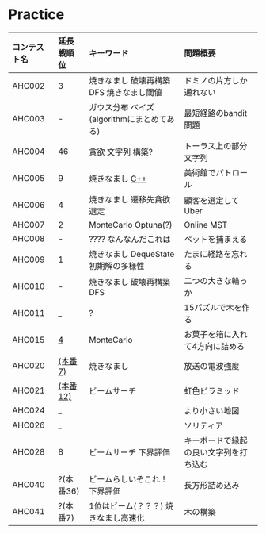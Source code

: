 # Practice

| コンテスト名 | 延長戦順位 | キーワード | 問題概要 |
| :- | :- | :- | :- |
| AHC002 | 3 | 焼きなまし 破壊再構築 DFS 焼きなまし閾値  | ドミノの片方しか通れない |
| AHC003 | - | ガウス分布 ベイズ (algorithmにまとめてある) | 最短経路のbandit問題 |
| AHC004 | 46 | 貪欲 文字列 構築?  | トーラス上の部分文字列 |
| AHC005 | 9 | 焼きなまし [C++](https://atcoder.jp/contests/ahc005/submissions/49005554) | 美術館でパトロール |
| AHC006 | 4 | 焼きなまし 遷移先貪欲選定 | 顧客を選定してUber |
| AHC007 | 2 | MonteCarlo Optuna(?) | Online MST |
| AHC008 | - | ???? なんなんだこれは | ペットを捕まえる |
| AHC009 | 1 | 焼きなまし DequeState 初期解の多様性 | たまに経路を忘れる |
| AHC010 | - | 焼きなまし 破壊再構築 DFS | 二つの大きな輪っか |
| AHC011 | _ | ? | 15パズルで木を作る |
| AHC015 | [4](https://atcoder.jp/contests/ahc015/submissions/36143490) | MonteCarlo | お菓子を箱に入れて4方向に詰める |
| AHC020 | [(本番7)](https://atcoder.jp/contests/ahc020/submissions/42196365) | 焼きなまし | 放送の電波強度 |
| AHC021 | [(本番12)](https://atcoder.jp/contests/ahc021/submissions/42954622) | ビームサーチ | 虹色ピラミッド |
| AHC024 | _ | | より小さい地図 |
| AHC026 | _ | | ソリティア |
| AHC028 | 8 | ビームサーチ 下界評価 | キーボードで縁起の良い文字列を打ち込む |
| AHC040 | ?(本番36) | ビームらしいぞこれ！ 下界評価 | 長方形詰め込み
| AHC041 | ?(本番7) | 1位はビーム(？？？) 焼きなまし高速化 | 木の構築 |
